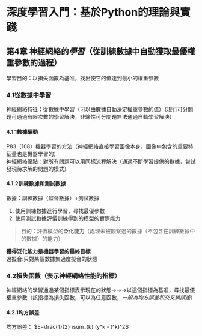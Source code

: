 # 深度學習入門：基於Python的理論與實踐  
## 第4章 神經網絡的*學習*（從訓練數據中自動獲取最優權重參數的過程）  
學習目的：以損失函數為基准，找出使它的值達到最小的權重參數  
### 4.1從數據中學習  
神經網絡特征：從數據中學習（可以由數據自動決定權重參數的值）（現行可分問題可通過有限次數的學習解決，非線性可分問題無法通過自動學習解決）  
#### 4.1.1數據驅動
P83（108）機器學習的方法（神經網絡直接學習圖像本身，圖像中包含的重要特征量也是機器學習的）  
神經網絡優點：對所有問題可以用同樣流程解決（通過不斷學習提供的數據，嘗試發現待求解的問題的模式）  
#### 4.1.2訓練數據和測試數據
數據：訓練數據（監督數據）+測試數據    
1. 使用訓練數據進行學習，尋找最優參數  
2. 使用測試數據評價訓練得到的模型的實際能力    
> 目的：評價模型的**泛化能力**（處理未被觀察過的數據（不包含在訓練數據中的數據）的能力）        

**獲得泛化能力是機器學習的最終目標**  
過擬合:只對某個數據集過度擬合的狀態
### 4.2損失函數（表示神經網絡性能的指標）    
神經網絡的學習通過某個指標表示現在的狀態→→→以這個指標為基准，尋找最優權重參數（該指標為損失函數，可以為任意函數，*一般為均方誤差和交叉熵誤差*）  
#### 4.2.1均方誤差              
均方誤差：
$E=\frac{1}{2} \sum_{k} (y^k - t^k)^2$     





